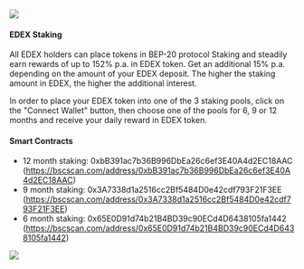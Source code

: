 <img src="https://euroswap.io/logo.svg" align="center">  
<br />

#### EDEX Staking

All EDEX holders can place tokens in BEP-20 protocol Staking and steadily earn rewards of up to 152% p.a. in EDEX token. Get an additional 15% p.a. depending on the amount of your EDEX deposit. The higher the staking amount in EDEX, the higher the additional interest.

In order to place your EDEX token into one of the 3 staking pools, click on the "Connect Wallet" button, then choose one of the pools for 6, 9 or 12 months and receive your daily reward in EDEX token.


#### Smart Contracts
- 12 month staking: 0xbB391ac7b36B996DbEa26c6ef3E40A4d2EC18AAC (https://bscscan.com/address/0xbB391ac7b36B996DbEa26c6ef3E40A4d2EC18AAC)
- 9 month staking: 0x3A7338d1a2516cc2Bf5484D0e42cdf793F21F3EE (https://bscscan.com/address/0x3A7338d1a2516cc2Bf5484D0e42cdf793F21F3EE)
- 6 month staking: 0x65E0D91d74b21B4BD39c90ECd4D6438105fa1442 (https://bscscan.com/address/0x65E0D91d74b21B4BD39c90ECd4D6438105fa1442)



<img src="https://euroswap.io/github/staking.png" align="center">  
<br />



